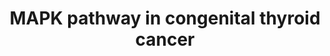 ---
annotations:
- id: PW:0000698
  parent: disease pathway
  type: Pathway Ontology
  value: thyroid cancer pathway
- id: PW:0000604
  parent: signaling pathway
  type: Pathway Ontology
  value: altered Erk5 MAPK signaling pathway
- id: DOID:1781
  parent: disease of cellular proliferation
  type: Disease Ontology
  value: thyroid gland cancer
authors:
- Omranhasan
- Egonw
- Fehrhart
- Eweitz
- AlexanderPico
citedin: ''
communities: []
description: 'The MAPK pathway involved in the progression of different diseases such
  as diabetes, developmental abnormalities and cancer since it has a essential role
  in the regulation a wide variety of cellular processes such as proliferation, differentiation
  and apoptosis. consequently, dysregulation of MAPK pathway leads to the occurrence
  of the related disease '
last-edited: 2024-07-28
ndex: 99dd462f-8b72-11eb-9e72-0ac135e8bacf
organisms:
- Homo sapiens
redirect_from:
- /index.php/Pathway:WP4928
- /instance/WP4928
- /instance/WP4928_r134862
revision: r134862
schema-jsonld:
- '@context': https://schema.org/
  '@id': https://wikipathways.github.io/pathways/WP4928.html
  '@type': Dataset
  creator:
    '@type': Organization
    name: WikiPathways
  description: 'The MAPK pathway involved in the progression of different diseases
    such as diabetes, developmental abnormalities and cancer since it has a essential
    role in the regulation a wide variety of cellular processes such as proliferation,
    differentiation and apoptosis. consequently, dysregulation of MAPK pathway leads
    to the occurrence of the related disease '
  keywords:
  - ALK
  - BRAF
  - CRAF
  - ELK1
  - FOS
  - GDP
  - GRB2
  - GTP
  - JUN
  - KSR1
  - MAP2K1
  - MAP2K2
  - MAPK3
  - MYC
  - RAS
  - SHC1
  - SOS1
  - SOS2
  license: CC0
  name: MAPK pathway in congenital thyroid cancer
seo: CreativeWork
title: MAPK pathway in congenital thyroid cancer
wpid: WP4928
---